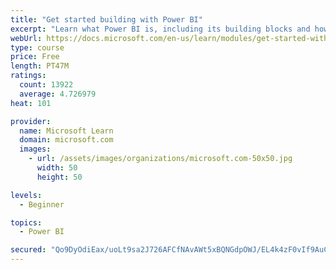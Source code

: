 ```yaml
---
title: "Get started building with Power BI"
excerpt: "Learn what Power BI is, including its building blocks and how they work together."
webUrl: https://docs.microsoft.com/en-us/learn/modules/get-started-with-power-bi/
type: course
price: Free
length: PT47M
ratings:
  count: 13922
  average: 4.726979
heat: 101

provider:
  name: Microsoft Learn
  domain: microsoft.com
  images:
    - url: /assets/images/organizations/microsoft.com-50x50.jpg
      width: 50
      height: 50

levels:
  - Beginner

topics:
  - Power BI

secured: "Qo9DyOdiEax/uoLt9sa2J726AFCfNAvAWt5xBQNGdpOWJ/EL4k4zF0vIf9AuCRx4EvKUtfjfgOnyh0/ogTODXqmizh+8lh03+uNfgcAtC6K5pzR5JseddYuwP5CrF5W9vAgUQgUt09Fje2Yz1hROs7KHYCx/vMBJOhNAvu9RmDbaVPS74QDJ6qVispMXqcy7cQCOLOZ1BBedN8AzSNw5YrsDDIB8t2MufA69gblmxsHpL5nO42ICXseiBXU3yx85jCCuMVutsnD4UZxuILim65pEWbWf5AX0ClCZscrq/8mmruywX4DOc6TeiLybYEFMJNUBOoZPUMub2cX/Biy0WT95bye165qoxobztcEqwvRODzn08htVdzHAwU6duuRGliNinxvt1xJXdwdlBKbung==;DvWnkoyk+qSXIzaiqLdY5w=="
---
```


